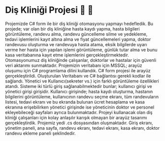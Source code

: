 # Diş Kliniği Projesi 🦷 👾

Projemizde C# form ile bir diş kliniği otomasyonu yapmayı hedefledik.
Bu projede; var olan bir diş kliniğine hasta kaydı yapma, hasta bilgileri görüntüleme, randevu alma, randevu güncelleme silme ve yedekleme, tedavi işlemlerini kayıt altına alma ve fiyat güncellemeleri yapma, doktor randevusu oluşturma ve randevuya hasta atama, eksik bilgilerde uyarı verme her hasta için yapılan işlemi görüntüleme, günlük tutar alma ve bunu kasa veritabanına kayıt etme işlemlerini gerçekleştirmektedir. 
Otomasyonumuz diş kliniğinde çalışanlar, doktorlar ve hastalar için güvenli veri aktarımı sunmaktadır.
 Projemizin veritabanı için MSSQL; arayüz oluşumu için C# programlama dilini kullandık. C# form projesi ile arayüz gerçekleştirildi. Oluşturulan Veritabanı ve C# bağlantısı gerekli kodlar ile sağlandı. Yönetici ve Kullanıcı(sekreter vs.) için farklı görüntüleme özellikleri atandı. Sisteme iki türlü giriş sağlanabilmektedir bunlar; kullanıcı girişi ve yönetici girişi girişidir. Kullanıcı girişinde; hasta kaydı oluşturma, hastanın bilgilerini görüntüleme, kullanıcının randevu seçme ekranı, tüm randevuların listesi, tedavi ekranı ve bu ekranda bulunan ücret hesaplama ve kasa ekranına erişebilirken yönetici girişinde ise yöneticinin doktor ve personel ekleyebileceği sayfaları ayrıca bulunmaktadır. 
Projeyi kullanacak olan diş kliniği çalışanları için kolay anlaşılır karışık olmayan bir arayüz tasarımı gerçekleştirdik. 
Projemiz yedi .cs dosyasından oluşmaktadır. Giriş ekranı, yönetim paneli, ana sayfa, randevu ekranı, tedavi ekranı, kasa ekranı, doktor randevu ekleme paneli şeklindedir.
